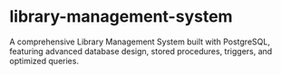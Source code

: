 # library-management-system
A comprehensive Library Management System built with PostgreSQL, featuring advanced database design, stored procedures, triggers, and optimized queries.
